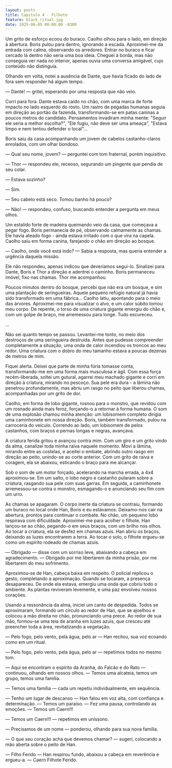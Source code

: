 ```yaml
---
layout: posts
title: Capitulo 4 - Filhote
feature: black_ritual.jpg
date: 2025-06-05 00:00:00 -0300
---
```


Um grito de esforço ecoou do buraco. Caolho olhou para o lado, em direção à abertura. Boris pulou para dentro, ignorando a escada. Aproximei-me da entrada com calma, observando os arredores. Entrar no buraco e ficar cercado lá dentro não seria uma boa ideia. Cheguei à borda, mas não conseguia ver nada no interior, apenas ouvia uma conversa amigável, cujo conteúdo não distinguia.

Olhando em volta, notei a ausência de Dante, que havia ficado do lado de fora sem responder há algum tempo.

— Dante! — gritei, esperando por uma resposta que não veio.

Corri para fora. Dante estava caído no chão, com uma marca de forte impacto no lado esquerdo do rosto. Um rastro de pegadas humanas seguia em direção ao portão da fazenda, transformando-se em patas caninas a poucos metros do candidato. Pensamentos invadiram minha mente: "Seguir ele seria a melhor escolha?", "Ele fugiu, não deve ser uma ameaça", "Estava limpo e nem tentou defender o local"...

Boris saiu da casa acompanhando um jovem de cabelos castanho-claros enrolados, com um olhar bondoso.

— Qual seu nome, jovem? — perguntei com tom fraternal, porém inquisitivo.

— Thor — respondeu ele, receoso, segurando um pingente que pendia de seu colar.

— Estava sozinho?

— Sim.

— Seu cabelo está seco. Tomou banho há pouco?

— Não! — respondeu, confuso, buscando entender a pergunta em meus olhos.

Um estalido forte de madeira queimando veio da casa, que começava a pegar fogo. Boris permanecia de pé, observando calmamente as chamas. Ele havia ateado fogo - ainda estava irritado com o que vira na capela. Caolho saiu em forma canina, farejando o chão em direção ao bosque.

— Caolho, onde você está indo? — Sabia a resposta, mas queria entender a urgência daquela missão.

Ele não respondeu, apenas indicou que deveríamos segui-lo. Sinalizei para Dante, Boris e Thor a direção e adentrei o caminho. Boris permaneceu imóvel, fixo nas chamas. Thor me acompanhou.

Poucos minutos dentro do bosque, percebi que não era um bosque, e sim uma plantação de seringueiras. Aquele pequeno refúgio natural já havia sido transformado em uma fábrica... Caolho latiu, apontando para o meio das árvores. Aproximei-me para visualizar o alvo, e um calor súbito tomou meu corpo. De repente, o torso de uma criatura gigante emergiu do chão e, com um golpe de braço, me arremessou para longe. Tudo escureceu.

<p class="sometime" >...</p>

Não sei quanto tempo se passou. Levantei-me tonto, no meio dos destroços de uma seringueira destruída. Antes que pudesse compreender completamente a situação, uma onda de calor incendiou os troncos ao meu redor. Uma criatura com o dobro do meu tamanho estava a poucas dezenas de metros de mim.

Fiquei alerta. Deixei que parte de minha fúria tomasse conta, transformando-me em uma forma mais musculosa e ágil. Com essa força recém-liberada, soltei um gutural, agarrei meu machado gigante e corri em direção à criatura, mirando no pescoço. Sua pele era dura - a lâmina não penetrou profundamente, mas abriu um rasgo no peito que liberou chamas, acompanhadas por um grito de dor.

Caolho, em forma de lobo gigante, rosnou para o monstro, que revidou com um rosnado ainda mais feroz, forçando-o a retornar à forma humana. O som de uma explosão chamou minha atenção: um lobisomem completo dirigia uma caminhonete em nossa direção. Boris, também transformado, pulou na carroceria do veículo. Correndo ao lado, um lobisomem de pelos castanhos, com braços e pernas longas e negras, avançava.

A criatura ferida gritou e avançou contra mim. Com um giro e um grito vindo da alma, canalizei toda minha raiva naquele momento. Movi a lâmina, mirando entre as costelas, e aceitei o embate, abrindo outro rasgo em direção ao peito, unindo-se ao corte anterior. Com um grito de raiva e coragem, ela se abaixou, esticando o braço para me alcançar.

Sob o som de um motor forçado, acelerando na marcha errada, a 4x4 aproximou-se. Em um salto, o lobo negro e castanho pularam sobre a criatura, rasgando sua pele com suas garras. Em seguida, a caminhonete arremessou-se contra o monstro, esmagando-o e anunciando seu fim com um urro.

As chamas se apagaram. O corpo inerte da criatura se contraiu, formando um buraco no local onde Han, Boris e eu estávamos. Deixamo-nos cair na abertura, prontos para continuar o combate. No chão, um pequeno lobo respirava com dificuldade. Aproximei-me para acolher o filhote. Han lançou-se ao chão, pegando-o em seus braços, com um brilho nos olhos. Ao tocar a criatura, ela se desfez em chamas azuis. Han abriu os braços, deixando as luzes encontrarem a terra. Ao tocar o solo, o filhote ergueu-se como um espírito rodeado de chamas azuis.

— Obrigado — disse com um sorriso leve, abaixando a cabeça em agradecimento. — Obrigado por me libertarem da minha prisão, por me libertarem do meu sofrimento.

Aproximou-se de Han, cabeça baixa em respeito. O policial replicou o gesto, completando a aproximação. Quando se tocaram, a presença desapareceu. De onde ela estava, emergiu uma onda que cobriu todo o ambiente. As plantas reviveram levemente, e uma paz envolveu nossos corações.

Usando a ressonância da alma, iniciei um canto de despedida. Todos se aproximaram, formando um círculo ao redor de Han, que se ajoelhou e colocou a mão direita no chão, pronunciando uma prece. Ao redor de sua mão, formou-se uma teia de aranha em luzes azuis, que cresceu até preencher toda a área, revitalizando a vegetação.

— Pelo fogo, pelo vento, pela água, pelo ar — Han recitou, sua voz ecoando como em um ritual.

— Pelo fogo, pelo vento, pela água, pelo ar — repetimos todos no mesmo tom.

— Aqui se encontram o espírito da Aranha, do Falcão e do Rato — continuou, olhando em nossos olhos. — Temos uma alcateia, temos um grupo, temos uma família.

— Temos uma família — cada um repetiu individualmente, em sequência.

— Tenho um lugar de descanso — Han falou em voz alta, com confiança e determinação. — Temos um paraíso. — Fez uma pausa, controlando as emoções. — Temos um Caern!!!

— Temos um Caern!!! — repetimos em uníssono.

— Precisamos de um nome — ponderou, olhando para sua nova família.

— O que seu coração acha que devemos chamar? — sugeri, colocando a mão aberta sobre o peito de Han.

— Filho Ferido — Han respirou fundo, abaixou a cabeça em reverência e ergueu-a. — Caern Filhote Ferido.
